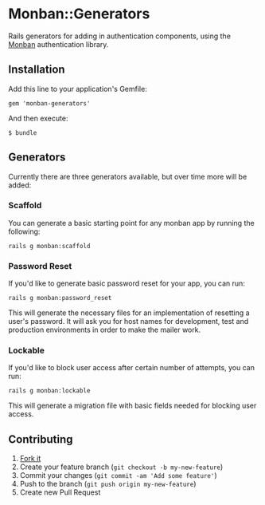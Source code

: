 # Monban::Generators

Rails generators for adding in authentication components, using the
[Monban](https://github.com/halogenandtoast/monban) authentication library.

## Installation

Add this line to your application's Gemfile:

    gem 'monban-generators'

And then execute:

    $ bundle

## Generators

Currently there are three generators available, but over time more will be added:

### Scaffold

You can generate a basic starting point for any monban app by running the following:

    rails g monban:scaffold

### Password Reset

If you'd like to generate basic password reset for your app, you can run:

    rails g monban:password_reset

This will generate the necessary files for an implementation of resetting
a user's password. It will ask you for host names for development, test
and production environments in order to make the mailer work.

### Lockable

If you'd like to block user access after certain number of attempts, you can run:

    rails g monban:lockable

This will generate a migration file with basic fields needed for blocking user access.

## Contributing

1. [Fork it](http://github.com/halogenandtoast/monban-generators/fork)
2. Create your feature branch (`git checkout -b my-new-feature`)
3. Commit your changes (`git commit -am 'Add some feature'`)
4. Push to the branch (`git push origin my-new-feature`)
5. Create new Pull Request
